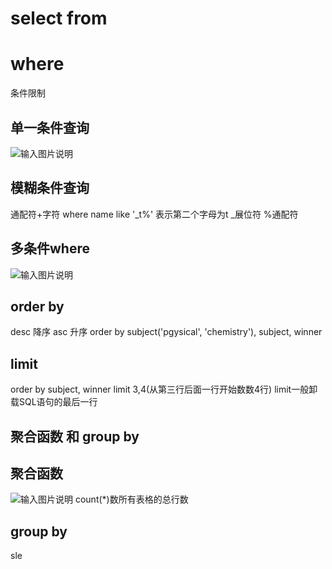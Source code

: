 # select from

# where
条件限制
## 单一条件查询
![输入图片说明](/imgs/2025-09-03/99J6KfUBC2CQfbyg.png)

## 模糊条件查询
通配符+字符
where name like '_t%'
表示第二个字母为t
_展位符 %通配符

## 多条件where
![输入图片说明](/imgs/2025-09-03/XJadPgsXhyd2n4zx.png)

## order by
desc 降序
asc 升序
order by subject('pgysical', 'chemistry'), subject, winner

## limit

order by subject, winner
limit 3,4(从第三行后面一行开始数数4行)
limit一般卸载SQL语句的最后一行

## 聚合函数 和 group by

## 聚合函数
![输入图片说明](/imgs/2025-09-03/zak0VD7BHlYmw1wp.png)
count(*)数所有表格的总行数

## group by

sle
<!--stackedit_data:
eyJoaXN0b3J5IjpbLTE0MTkxNTg3OTQsLTE4NTA0MDE3NzAsOT
M4NTczNDM1LDIxNDY4MjExMjUsLTE1NTIyNTI4MDAsLTI3OTAz
NTcyOSwyOTQxMTkyOTcsNDQwOTA1NjE5XX0=
-->